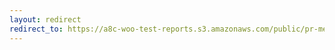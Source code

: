 ```yaml
---
layout: redirect
redirect_to: https://a8c-woo-test-reports.s3.amazonaws.com/public/pr-merge/39090/api/index.html
---
```

